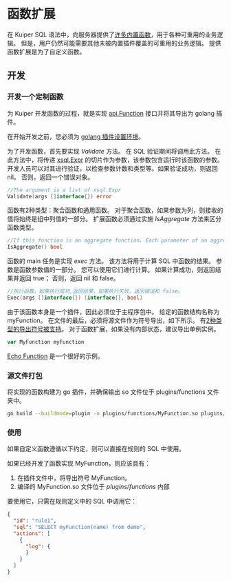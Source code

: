 # 函数扩展

在 Kuiper SQL 语法中，向服务器提供了[许多内置函数](../sqls/built-in_functions.md)，用于各种可重用的业务逻辑。 但是，用户仍然可能需要其他未被内置插件覆盖的可重用的业务逻辑。 提供函数扩展是为了自定义函数。

## 开发

### 开发一个定制函数

为 Kuiper 开发函数的过程，就是实现 [api.Function](../../../xstream/api/stream.go) 接口并将其导出为 golang 插件。

在开始开发之前，您必须为 [golang 插件设置环境](overview.md#setup-the-plugin-developing-environment)。

为了开发函数，首先要实现 _Validate_ 方法。 在 SQL 验证期间将调用此方法。 在此方法中，将传递 [xsql.Expr](../../../xsql/ast.go) 的切片作为参数，该参数包含运行时该函数的参数。 开发人员可以对其进行验证，以检查参数计数和类型等。如果验证成功，则返回 nil。 否则，返回一个错误对象。

```go
//The argument is a list of xsql.Expr
Validate(args []interface{}) error
```
函数有2种类型：聚合函数和通用函数。 对于聚合函数，如果参数为列，则接收的值将始终是组中列值的一部分。 扩展函数必须通过实施 _IsAggregate_ 方法来区分函数类型。

```go
//If this function is an aggregate function. Each parameter of an aggregate function will be a slice
IsAggregate() bool
```

函数的 main 任务是实现 _exec_ 方法。 该方法将用于计算 SQL 中函数的结果。 参数是函数参数值的一部分。 您可以使用它们进行计算。 如果计算成功，则返回结果并返回 true； 否则，返回 nil 和 false。

```go
//执行函数，如果执行成功,返回结果，如果执行失败，返回错误和 false。
Exec(args []interface{}) (interface{}, bool)
```

由于该函数本身是一个插件，因此必须位于主程序包中。 给定的函数结构名称为 myFunction。 在文件的最后，必须将源文件作为符号导出，如下所示。 有[2种类型的导出符号被支持](overview.md#plugin-development)。 对于函数扩展，如果没有内部状态，建议导出单例实例。

```go
var MyFunction myFunction
```

[Echo Function](../../../plugins/functions/echo.go) 是一个很好的示例。

### 源文件打包
将实现的函数构建为 go 插件，并确保输出 so 文件位于 plugins/functions 文件夹中。

```bash
go build --buildmode=plugin -o plugins/functions/MyFunction.so plugins/functions/my_function.go
```

### 使用

如果自定义函数遵循以下约定，则可以直接在规则的 SQL 中使用。

如果已经开发了函数实现 MyFunction，则应该具有：

1. 在插件文件中，将导出符号 MyFunction。
2. 编译的 MyFunction.so 文件位于 _plugins/functions_ 内部

要使用它，只需在规则定义中的 SQL 中调用它：
```json
{
  "id": "rule1",
  "sql": "SELECT myFunction(name) from demo",
  "actions": [
    {
      "log": {
      }
    }
  ]
}
```
